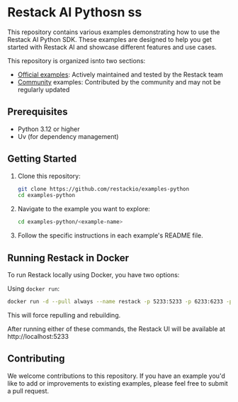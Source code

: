 # Restack AI Pythosn ss

This repository contains various examples demonstrating how to use the Restack AI Python SDK. These examples are designed to help you get started with Restack AI and showcase different features and use cases.

This repository is organized isnto two sections:

- [Official examples](/): Actively maintained and tested by the Restack team
- [Community](/community) examples: Contributed by the community and may not be regularly updated

## Prerequisites

- Python 3.12 or higher
- Uv (for dependency management)

## Getting Started

1. Clone this repository:

   ```bash
   git clone https://github.com/restackio/examples-python
   cd examples-python
   ```

2. Navigate to the example you want to explore:

   ```bash
   cd examples-python/<example-name>
   ```

3. Follow the specific instructions in each example's README file.

## Running Restack in Docker

To run Restack locally using Docker, you have two options:

Using `docker run`:

```bash
docker run -d --pull always --name restack -p 5233:5233 -p 6233:6233 -p 7233:7233 -p 9233:9233 ghcr.io/restackio/restack:main
```

This will force repulling and rebuilding.

After running either of these commands, the Restack UI will be available at http://localhost:5233

## Contributing

We welcome contributions to this repository. If you have an example you'd like to add or improvements to existing examples, please feel free to submit a pull request.

